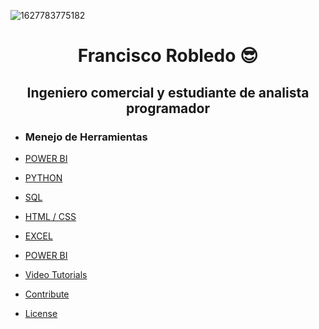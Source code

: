 
 ![1627783775182](https://user-images.githubusercontent.com/97235822/148395427-fdef68be-5033-4425-977a-c8af4758780b.jpg) 




<center><h1 > Francisco Robledo 😎</h1>
<h2>Ingeniero comercial y estudiante de analista programador </h2></center>


   - <h3>Menejo de Herramientas </h3>
   - [POWER BI](#articles)
   - [PYTHON](#articles)
   - [SQL ](#articles)
   - [HTML / CSS](#articles)
   - [EXCEL](#articles)


  - [POWER BI](#articles)
  - [Video Tutorials](#tutorials)
  - [Contribute](#contribute)
  - [License](#license)
  



